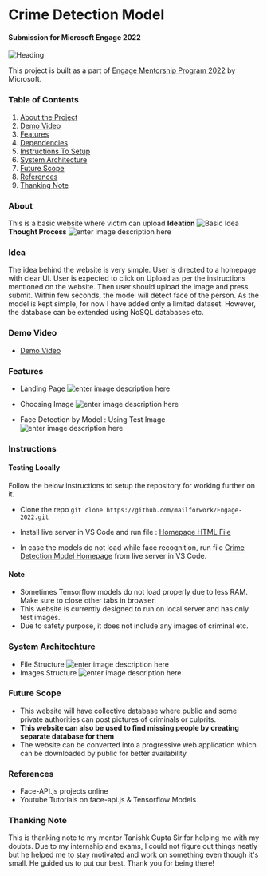 # Crime Detection Model
#### Submission for Microsoft Engage 2022
![Heading](https://github.com/mailforwork/Engage-2022/blob/main/images/header.png)

This project is built as a part of [Engage Mentorship Program 2022](https://acehacker.com/microsoft/engage2022) by Microsoft.

### Table of Contents
1. [About the Project](#about)
2. [Demo Video](#demo-video)
3. [Features](#features)
4. [Dependencies](#dependencies)
5. [Instructions To Setup](#instructions)
6. [System Architecture](#system-architechture)
7. [Future Scope](#future-scope)
8. [References](#references)
9. [Thanking Note](#thanking-note)


### About
This is a basic website where victim can upload 
**Ideation**
![Basic Idea](https://github.com/mailforwork/Engage-2022/blob/main/images/Ideation.png)
**Thought Process**
![enter image description here](https://github.com/mailforwork/Engage-2022/blob/main/images/ideation_1.png)
### Idea

The idea behind the website is very simple.
User is directed to a homepage with clear UI. User is expected to click on Upload as per the instructions mentioned on the website. Then user should upload the image and press submit. Within few seconds, the model will detect face of the person.
As the model is kept simple, for now I have added only a limited dataset. However, the database can be extended using NoSQL databases etc.

### Demo Video
- [Demo Video](#)

### Features
 - Landing Page
![enter image description here](https://github.com/mailforwork/Engage-2022/blob/main/images/coded_file.png)

 - Choosing Image
![enter image description here](https://github.com/mailforwork/Engage-2022/blob/main/images/choose_image.png)

 - Face Detection by Model : Using Test Image ![enter image description
   here](https://github.com/mailforwork/Engage-2022/blob/main/images/test_image.png)

### Instructions
#### Testing Locally
Follow the below instructions to setup the repository for working further on it.

 - Clone the repo `git clone https://github.com/mailforwork/Engage-2022.git`

 - Install live server in VS Code and run file : [Homepage HTML File](https://github.com/mailforwork/Engage-2022/blob/main/homepage/index.html)

 - In case the models do not load while face recognition, run file
   [Crime Detection Model Homepage](https://github.com/mailforwork/Engage-2022/blob/main/Criminal-Detector-Model/index.html)
   from live server in VS Code.

#### Note
 - Sometimes Tensorflow models do not load properly due to less RAM. Make sure to close other tabs in browser.
 - This website is currently designed to run on local server and has only test images.
 - Due to safety purpose, it does not include any images of criminal
   etc.

### System Architechture
 - File Structure
![enter image description here](https://github.com/mailforwork/Engage-2022/blob/main/images/System%20Architecture.png)
 - Images Structure
![enter image description here](https://github.com/mailforwork/Engage-2022/blob/main/images/Images.png)

### Future Scope

 - This website will have collective database where public and some private authorities can post pictures of criminals or culprits.
 - **This website can also be used to find missing people by creating separate database for them**
 - The website can be converted into a progressive web application which can be downloaded by public for better availability

### References
- Face-API.js projects online
- Youtube Tutorials on face-api.js & Tensorflow Models

### Thanking Note

This is thanking note to my mentor Tanishk Gupta Sir for helping me with my doubts. Due to my internship and exams, I could not figure out things neatly but he helped me to stay motivated and work on something even though it's small. He guided us to put our best. Thank you for being there!


